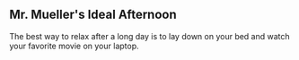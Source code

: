 ## Mr. Mueller's Ideal Afternoon
The best way to relax after a long day is to lay down on your bed and watch your favorite movie on your laptop.